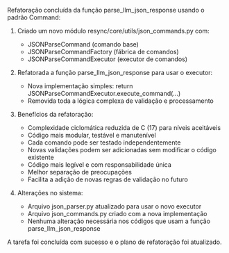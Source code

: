 Refatoração concluída da função parse_llm_json_response usando o padrão Command:

1. Criado um novo módulo resync/core/utils/json_commands.py com:
   - JSONParseCommand (comando base)
   - JSONParseCommandFactory (fábrica de comandos)
   - JSONParseCommandExecutor (executor de comandos)

2. Refatorada a função parse_llm_json_response para usar o executor:
   - Nova implementação simples: return JSONParseCommandExecutor.execute_command(...)
   - Removida toda a lógica complexa de validação e processamento

3. Benefícios da refatoração:
   - Complexidade ciclomática reduzida de C (17) para níveis aceitáveis
   - Código mais modular, testável e manutenível
   - Cada comando pode ser testado independentemente
   - Novas validações podem ser adicionadas sem modificar o código existente
   - Código mais legível e com responsabilidade única
   - Melhor separação de preocupações
   - Facilita a adição de novas regras de validação no futuro

4. Alterações no sistema:
   - Arquivo json_parser.py atualizado para usar o novo executor
   - Arquivo json_commands.py criado com a nova implementação
   - Nenhuma alteração necessária nos códigos que usam a função parse_llm_json_response

A tarefa foi concluída com sucesso e o plano de refatoração foi atualizado.